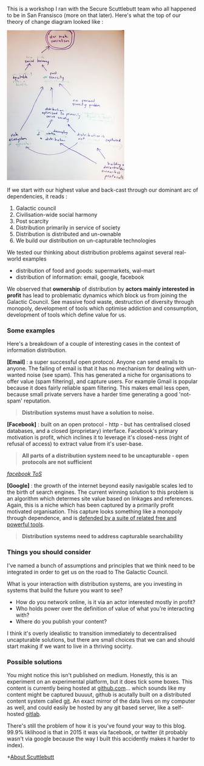 This is a workshop I ran with the Secure Scuttlebutt team who all happened to be in San Fransisco (more on that later). Here's what the top of our theory of change diagram looked like :

![](images/TOS_2.jpg)

If we start with our highest value and back-cast through our dominant arc of dependencies, it reads :

1. Galactic council
2. Civilisation-wide social harmony
3. Post scarcity
4. Distribution primarily in service of society 
5. Distribution is distributed and un-ownable
6. We build our distribution on un-capturable technologies

We tested our thinking about distribution problems against several real-world examples

- distribution of food and goods: supermarkets, wal-mart
- distribution of information: email, google, facebook

We observed that **ownership** of distribution by **actors mainly interested in profit** has lead to problematic dynamics which block us from joining the Galactic Council. 
See massive food waste, destruction of diversity through monopoly, development of tools which optimise addiction and consumption, development of tools which define value for us.

### Some examples

Here's a breakdown of a couple of interesting cases in the context of information distribution.

**[Email]** : a super successful open protocol. Anyone can send emails to anyone. The failing of email is that it has no mechanism for dealing with un-wanted noise (see spam).
This has generated a niche for organisations to offer value (spam filtering), and capture users. 
For example Gmail is popular because it does fairly reliable spam filtering. This makes email less open, because small private servers have a harder time generating a good 'not-spam' reputation.

> **Distribution systems must have a solution to noise.**

**[Facebook]** : built on an open protocol - http - but has centralised closed databases, and a closed (proprietary) interface.
Facebook's primary motivation is profit, which inclines it to leverage it's closed-ness (right of refusal of access) to extract value from it's user-base. 

> **All parts of a distribution system need to be uncapturable - open protocols are not sufficient**

_[facebook ToS](https://www.facebook.com/terms.php)_

**[Google]** : the growth of the internet beyond easily navigable scales led to the birth of search engines. 
The current winning solution to this problem is an algorithm which determes site value based on linkages and references. 
Again, this is a niche which has been captured by a primarily profit motivated organisation. 
This capture looks something like a monopoly through dependence, and is [defended by a suite of related free and powerful tools](http://techcrunch.com/2011/03/25/search-googles-castle-moat/).

> **Distribution systems need to address capturable searchability**  


### Things you should consider 

I've named a bunch of assumptions and principles that we think need to be integrated in order to get us on the road to The Galactic Council.

What is your interaction with distribution systems, are you investing in systems that build the future you want to see?

- How do you network online, is it via an actor interested mostly in profit?
- Who holds power over the definition of value of what you're interacting with?
- Where do you publish your content?

I think it's overly idealistic to transition immediately to decentralised uncapturable solutions, but there are small choices that we can and should start making if we want to live in a thriving socirty.

### Possible solutions

You might notice this isn't published on medium. Honestly, this is an experiment on an experimental platform, but it does tick some boxes.
This content is currently being hosted at [github.com](https://github.com/mixmix/blogposts/blob/master/uncapturable_distribution.md)... which sounds like my content might be captured buuuut, github is acutally built on a distributed content system called [git](https://git-scm.com/). 
An exact mirror of the data lives on my computer as well, and could easily be hosted by any git based server, like a self-hosted [gitlab](https://about.gitlab.com/).

There's still the problem of how it is you've found your way to this blog. 
99.9% liklihood is that in 2015 it was via facebook, or twitter (it probably wasn't via google because the way I built this accidently makes it harder to index).

+[About Scuttlebutt](fragments/_about_scuttlebutt.md)

